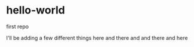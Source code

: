 # hello-world
first repo

I'll be adding a few different things here and there and and there and here

